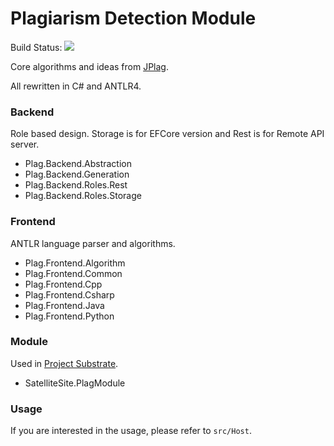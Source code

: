 # Plagiarism Detection Module

Build Status: ![](https://www.travis-ci.org/namofun/plagiarism.svg?branch=master)

Core algorithms and ideas from [JPlag](https://github.com/jplag/jplag).

All rewritten in C# and ANTLR4.

### Backend

Role based design. Storage is for EFCore version and Rest is for Remote API server.

- Plag.Backend.Abstraction
- Plag.Backend.Generation
- Plag.Backend.Roles.Rest
- Plag.Backend.Roles.Storage

### Frontend

ANTLR language parser and algorithms.

- Plag.Frontend.Algorithm
- Plag.Frontend.Common
- Plag.Frontend.Cpp
- Plag.Frontend.Csharp
- Plag.Frontend.Java
- Plag.Frontend.Python

### Module

Used in [Project Substrate](https://github.com/namofun/uikit).

- SatelliteSite.PlagModule

### Usage

If you are interested in the usage, please refer to `src/Host`.